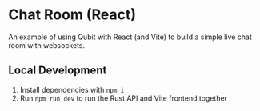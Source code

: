 # Chat Room (React)

An example of using Qubit with React (and Vite) to build a simple live chat room with websockets.

## Local Development

1. Install dependencies with `npm i`
2. Run `npm run dev` to run the Rust API and Vite frontend together
